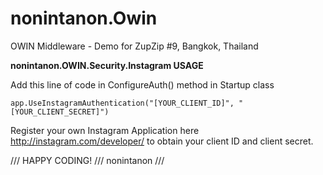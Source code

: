 nonintanon.Owin
===============

OWIN Middleware - Demo for ZupZip #9, Bangkok, Thailand


**nonintanon.OWIN.Security.Instagram USAGE**

Add this line of code in ConfigureAuth() method in Startup class

```app.UseInstagramAuthentication("[YOUR_CLIENT_ID]", "[YOUR_CLIENT_SECRET]")```

Register your own Instagram Application here http://instagram.com/developer/ to obtain your client ID and client secret.


/// HAPPY CODING! /// nonintanon ///
